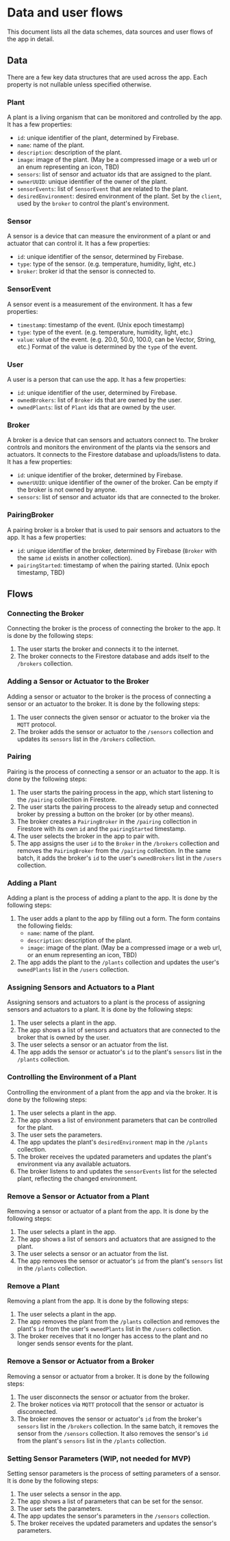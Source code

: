 # Data and user flows

This document lists all the data schemes, data sources and user flows of the app in detail.

## Data

There are a few key data structures that are used across the app. Each property is not nullable unless specified otherwise.

### Plant

A plant is a living organism that can be monitored and controlled by the app. It has a few properties:

- `id`: unique identifier of the plant, determined by Firebase.
- `name`: name of the plant.
- `description`: description of the plant.
- `image`: image of the plant. (May be a compressed image or a web url or an enum representing an icon, TBD)
- `sensors`: list of sensor and actuator ids that are assigned to the plant.
- `ownerUUID`: unique identifier of the owner of the plant.
- `sensorEvents`: list of `SensorEvent` that are related to the plant.
- `desiredEnvironment`: desired environment of the plant. Set by the `client`, used by the `broker` to control the plant's environment.

### Sensor

A sensor is a device that can measure the environment of a plant or and actuator that can control it. It has a few properties:

- `id`: unique identifier of the sensor, determined by Firebase.
- `type`: type of the sensor. (e.g. temperature, humidity, light, etc.)
- `broker`: broker id that the sensor is connected to.

### SensorEvent

A sensor event is a measurement of the environment. It has a few properties:

- `timestamp`: timestamp of the event. (Unix epoch timestamp)
- `type`: type of the event. (e.g. temperature, humidity, light, etc.)
- `value`: value of the event. (e.g. 20.0, 50.0, 100.0, can be Vector, String, etc.) Format of the value is determined by the `type` of the event.

### User

A user is a person that can use the app. It has a few properties:

- `id`: unique identifier of the user, determined by Firebase.
- `ownedBrokers`: list of `Broker` ids that are owned by the user.
- `ownedPlants`: list of `Plant` ids that are owned by the user.

### Broker

A broker is a device that can sensors and actuators connect to. The broker controls and monitors the environment of the plants via the sensors and actuators. It connects to the Firestore database and uploads/listens to data. It has a few properties:

- `id`: unique identifier of the broker, determined by Firebase.
- `ownerUUID`: unique identifier of the owner of the broker. Can be empty if the broker is not owned by anyone.
- `sensors`: list of sensor and actuator ids that are connected to the broker.

### PairingBroker

A pairing broker is a broker that is used to pair sensors and actuators to the app. It has a few properties:

- `id`: unique identifier of the broker, determined by Firebase (`Broker` with the same `id` exists in another collection).
- `pairingStarted`: timestamp of when the pairing started. (Unix epoch timestamp, TBD)

## Flows

### Connecting the Broker

Connecting the broker is the process of connecting the broker to the app. It is done by the following steps:

1. The user starts the broker and connects it to the internet.
2. The broker connects to the Firestore database and adds itself to the `/brokers` collection.

### Adding a Sensor or Actuator to the Broker

Adding a sensor or actuator to the broker is the process of connecting a sensor or an actuator to the broker. It is done by the following steps:

1. The user connects the given sensor or actuator to the broker via the `MQTT` protocol.
2. The broker adds the sensor or actuator to the `/sensors` collection and updates its `sensors` list in the `/brokers` collection.

### Pairing

Pairing is the process of connecting a sensor or an actuator to the app. It is done by the following steps:

1. The user starts the pairing process in the app, which start listening to the `/pairing` collection in Firestore.
2. The user starts the pairing process to the already setup and connected broker by pressing a button on the broker (or by other means).
3. The broker creates a `PairingBroker` in the `/pairing` collection in Firestore with its own `id` and the `pairingStarted` timestamp.
4. The user selects the broker in the app to pair with.
5. The app assigns the user `id` to the `Broker` in the `/brokers` collection and removes the `PairingBroker` from the `/pairing` collection. In the same batch, it adds the broker's `id` to the user's `ownedBrokers` list in the `/users` collection.

### Adding a Plant

Adding a plant is the process of adding a plant to the app. It is done by the following steps:

1. The user adds a plant to the app by filling out a form. The form contains the following fields:
   - `name`: name of the plant.
   - `description`: description of the plant.
   - `image`: image of the plant. (May be a compressed image or a web url, or an enum representing an icon, TBD)
2. The app adds the plant to the `/plants` collection and updates the user's `ownedPlants` list in the `/users` collection.

### Assigning Sensors and Actuators to a Plant

Assigning sensors and actuators to a plant is the process of assigning sensors and actuators to a plant. It is done by the following steps:

1. The user selects a plant in the app.
2. The app shows a list of sensors and actuators that are connected to the broker that is owned by the user.
3. The user selects a sensor or an actuator from the list.
4. The app adds the sensor or actuator's `id` to the plant's `sensors` list in the `/plants` collection.

### Controlling the Environment of a Plant

Controlling the environment of a plant from the app and via the broker. It is done by the following steps:

1. The user selects a plant in the app.
2. The app shows a list of environment parameters that can be controlled for the plant.
3. The user sets the parameters.
4. The app updates the plant's `desiredEnvironment` map in the `/plants` collection.
5. The broker receives the updated parameters and updates the plant's environment via any available actuators.
6. The broker listens to and updates the `sensorEvents` list for the selected plant, reflecting the changed environment.

### Remove a Sensor or Actuator from a Plant

Removing a sensor or actuator of a plant from the app. It is done by the following steps:

1. The user selects a plant in the app.
2. The app shows a list of sensors and actuators that are assigned to the plant.
3. The user selects a sensor or an actuator from the list.
4. The app removes the sensor or actuator's `id` from the plant's `sensors` list in the `/plants` collection.

### Remove a Plant

Removing a plant from the app. It is done by the following steps:

1. The user selects a plant in the app.
2. The app removes the plant from the `/plants` collection and removes the plant's `id` from the user's `ownedPlants` list in the `/users` collection.
3. The broker receives that it no longer has access to the plant and no longer sends sensor events for the plant.

### Remove a Sensor or Actuator from a Broker

Removing a sensor or actuator from a broker. It is done by the following steps:

1. The user disconnects the sensor or actuator from the broker.
2. The broker notices via `MQTT` protocoll that the sensor or actuator is disconnected.
3. The broker removes the sensor or actuator's `id` from the broker's `sensors` list in the `/brokers` collection. In the same batch, it removes the sensor from the `/sensors` collection. It also removes the sensor's `id` from the plant's `sensors` list in the `/plants` collection.

### Setting Sensor Parameters (WIP, not needed for MVP)

Setting sensor parameters is the process of setting parameters of a sensor. It is done by the following steps:

1. The user selects a sensor in the app.
2. The app shows a list of parameters that can be set for the sensor.
3. The user sets the parameters.
4. The app updates the sensor's parameters in the `/sensors` collection.
5. The broker receives the updated parameters and updates the sensor's parameters.
